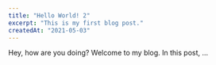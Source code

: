 ```yaml
---
title: "Hello World! 2"
excerpt: "This is my first blog post."
createdAt: "2021-05-03"
---
```

Hey, how are you doing? Welcome to my blog. In this post, …